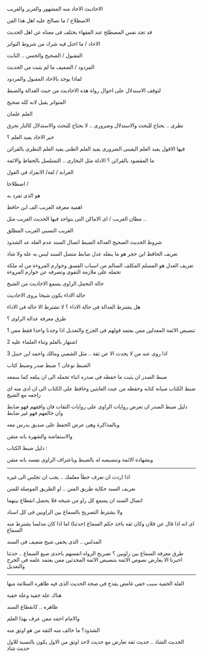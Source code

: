 
الاحاديث الاحاد 
منه المشهور والعزيز والغريب 

الاصطلاح / ما تصالح عليه اهل هذا الفن 

قد تجد نفس المصطلح عند الفقهاء يختلف فى معناه عن اهل الحديث 

الاحاد / ما اختل فيه شرك من شروط التواتر

المقبول / الصحيح والحسن .. الثابت 

المردود / الضعيف ما لم يثبت من الحديث

لماذا يوجد بالاحاد المقبول والمردود 

لتوقف الاستدلال على احوال رواة هذه الاحاديث من حيث العدالة والضبط 

المتواتر يقبل لانه كله صحيح 

العلم علمان 

نظرى .. يحتاج للبحث والاستدلال 
وضرورى .. لا يحتاج للبحث والاستدلال كالنار تحرق 

خبر الاحاد يفيد العلم ؟ 

فيها الاقول 
يفيد العلم اليقينى الضرورى 
يفيد العلم الظنى 
يفيد العلم النظرى بالقرائن 

ما المقصود بالقرائن ؟ 
الادلة مثل البخارى .. التسلسل بالحفاظ والائمة  

الغرابة / 
لغة/
الانفراد فى القول 

اصطلاحا / 


هو الذى تفرد به 


اهمية معرفة الغريب الف ابن حافظ 

مظان الغريب / اى الاماكن التى يتواجد فيها الحديث الغريب مثل .. 





الغريب النسبي 
الغريب المطلق 


شروط الحديث الصحيح
العدالة 
الضبط 
اتصال السند 
عدم العلة 
عد الشذوذ

تعريف الحافظ ابن حجر 
هو ما ينقله عدل ضابط متصل السند ليس به علة ولا شاذ

تعريف العدل
هو المسلم المكلف السالم من اسباب الفسق وخوارم المروءة 
من له ملكة تحمله على ملازمة التقوى وتصرفه عن خوارم المروءة 

حالة التحمل 
الراوى يسمع الاحاديث من الشيخ 

حالة الاداء 
يكون شيخا يروى الاحاديث 

هل يشترط العدالة فى حالة الاداء ؟ 
لا تشترط الا حالة فى الاداء

طرق معرفة عدالة الراوى ؟ 

1 تنصيص الائمة المعدلين ممن يعتمد قولهم فى الجرح والتعديل
اذا وجدنا واحدا فقط ممن 

2 اشتهار بالعلم وثناء العلماء عليه 

3 اذا روى عنه من لا يحدث الا عن ثقة .. مثل الشعبي ومالك واحمد ابن حنبل  

الضبط نوعان ؟ 
ضبط صدر وضبط كتاب 

ضبط الصدر
ان يثبت ما حفظه فى صدره اثناء تحمله الى ان يبلغه كما سمعه 

ضبط الكتاب 
صيانة كتابه وحفظه من عبث العابثين وحافظ على الكتاب الى ان ادى منه 
اى راجعه مع الشيخ 

دليل ضبط الصدر
ان تعرض روايات الراوى على روايات الثقات فان وافقهم فهو ضابط وان خالفهم فهو غير ضابط

وبالمذاكرة 
وهى عرض الحفظ على صديق يدرس معه 

والاستفاضة والشهرة بانه متقن 

دليل ضبط الكتاب :

وبشهادة الائمة وتنصيصه له بالضبط 
وباعتراف الراوى نفسه بانه متقن 



----

اذا اردت ان تعرف خطأ معلمك .. يجب ان تجلس الى غيره 

تعريف السند 
حكاية طريق المتن .. او الطريق الموصلة للمتن 

اتصال السند 
ان يسمع كل راو من شيخه فلا يحصل انقطاع بينهما 

ولا يشترط التصريح بالسماع بين الراويين فى كل اسناد

اى انه اذا قال عن فلان وكان ثقه ياخذ حكم السماع (حدثنا)
اما اذا كان مدلسا يشترط منه السماع 

المدلس .. الذى يخفى شيخ ضعيف فى السند 

طرق معرفة السماع بين راويين ؟
تصريح الرواه انفسهم باحدى صيغ السماع .. حدثنا اخبرنا
الا يعارض نصوص الائمة 
بتنصيص الائمة المحدثين ممن يعتمد علمه فى الجرح والتعديل

---

العلة الخفية
سبب خفى غامض يقدح فى صحة الحديث الذى فيه ظاهره السلامة منها 

هناك علة خفية وعلة خفية 

ظاهره .. كانقطاع السند 

والامام احمد ممن عرف بهذا العلم 

الشذوذ؟
ما خالف منه الثقة من هو اوثق منه 

الحديث الشاذ .. حديث ثقة تعارض مع حديث لاحد اوثق من الاول يكون بالنسبة للاول حديث شاذ 




